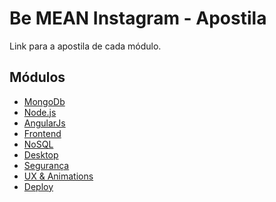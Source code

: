 # Be MEAN Instagram - Apostila

Link para a apostila de cada módulo.

## Módulos

- [MongoDb](./module-mongodb)
- [Node.js](./module-nodejs)
- [AngularJs]()
- [Frontend]()
- [NoSQL]()
- [Desktop]()
- [Segurança]()
- [UX & Animations]()
- [Deploy]()
